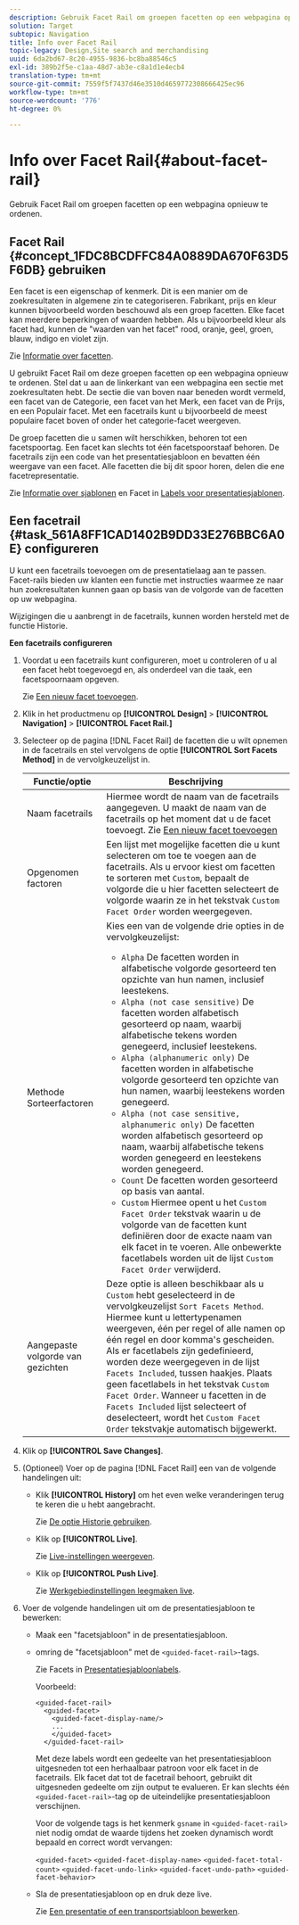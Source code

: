 ```yaml
---
description: Gebruik Facet Rail om groepen facetten op een webpagina opnieuw te ordenen.
solution: Target
subtopic: Navigation
title: Info over Facet Rail
topic-legacy: Design,Site search and merchandising
uuid: 6da2bd67-8c20-4955-9836-bc8ba88546c5
exl-id: 389b2f5e-c1aa-48d7-ab3e-c8a1d1e4ecb4
translation-type: tm+mt
source-git-commit: 7559f5f7437d46e3510d4659772308666425ec96
workflow-type: tm+mt
source-wordcount: '776'
ht-degree: 0%

---
```


# Info over Facet Rail{#about-facet-rail}

Gebruik Facet Rail om groepen facetten op een webpagina opnieuw te ordenen.

## Facet Rail {#concept_1FDC8BCDFFC84A0889DA670F63D5F6DB} gebruiken

Een facet is een eigenschap of kenmerk. Dit is een manier om de zoekresultaten in algemene zin te categoriseren. Fabrikant, prijs en kleur kunnen bijvoorbeeld worden beschouwd als een groep facetten. Elke facet kan meerdere beperkingen of waarden hebben. Als u bijvoorbeeld kleur als facet had, kunnen de &quot;waarden van het facet&quot; rood, oranje, geel, groen, blauw, indigo en violet zijn.

Zie [Informatie over facetten](../c-about-design-menu/c-about-facets.md#concept_FA912B3B41EE493DB2F492D188457FF5).

U gebruikt Facet Rail om deze groepen facetten op een webpagina opnieuw te ordenen. Stel dat u aan de linkerkant van een webpagina een sectie met zoekresultaten hebt. De sectie die van boven naar beneden wordt vermeld, een facet van de Categorie, een facet van het Merk, een facet van de Prijs, en een Populair facet. Met een facetrails kunt u bijvoorbeeld de meest populaire facet boven of onder het categorie-facet weergeven.

De groep facetten die u samen wilt herschikken, behoren tot een facetspoortag. Een facet kan slechts tot één facetspoorstaaf behoren. De facetrails zijn een code van het presentatiesjabloon en bevatten één weergave van een facet. Alle facetten die bij dit spoor horen, delen die ene facetrepresentatie.

Zie [Informatie over sjablonen](../c-about-design-menu/c-about-templates.md#concept_06EB481B14864E18A8AE2BCD1D6EF0B5) en Facet in [Labels voor presentatiesjablonen](../c-appendices/c-templates.md#reference_F1BBF616BCEC4AD7B2548ECD3CA74C64).

## Een facetrail {#task_561A8FF1CAD1402B9DD33E276BBC6A0E} configureren

U kunt een facetrails toevoegen om de presentatielaag aan te passen. Facet-rails bieden uw klanten een functie met instructies waarmee ze naar hun zoekresultaten kunnen gaan op basis van de volgorde van de facetten op uw webpagina.

<!-- 

t_configuring_facet_rail.xml

-->

Wijzigingen die u aanbrengt in de facetrails, kunnen worden hersteld met de functie Historie.

**Een facetrails configureren**

1. Voordat u een facetrails kunt configureren, moet u controleren of u al een facet hebt toegevoegd en, als onderdeel van die taak, een facetspoornaam opgeven.

   Zie [Een nieuw facet toevoegen](../c-about-design-menu/c-about-facets.md#task_FC07BFFA62CA4B718D6CBF4F2855C89B).
1. Klik in het productmenu op **[!UICONTROL Design]** > **[!UICONTROL Navigation]** > **[!UICONTROL Facet Rail.]**
1. Selecteer op de pagina [!DNL Facet Rail] de facetten die u wilt opnemen in de facetrails en stel vervolgens de optie **[!UICONTROL Sort Facets Method]** in de vervolgkeuzelijst in.

   <!-- 
   r_facet_rail_options.xml
   -->

   | Functie/optie | Beschrijving |
   |--- |--- |
   | Naam facetrails | Hiermee wordt de naam van de facetrails aangegeven.  U maakt de naam van de facetrails op het moment dat u de facet toevoegt.  Zie [Een nieuw facet toevoegen](../c-about-design-menu/c-about-facets.md#task_FC07BFFA62CA4B718D6CBF4F2855C89B) |
   | Opgenomen factoren | Een lijst met mogelijke facetten die u kunt selecteren om toe te voegen aan de facetrails.  Als u ervoor kiest om facetten te sorteren met `Custom`, bepaalt de volgorde die u hier facetten selecteert de volgorde waarin ze in het tekstvak `Custom Facet Order` worden weergegeven. |
   | Methode Sorteerfactoren | Kies een van de volgende drie opties in de vervolgkeuzelijst:<ul><li>`Alpha` De facetten worden in alfabetische volgorde gesorteerd ten opzichte van hun namen, inclusief leestekens.</li><li>`Alpha (not case sensitive)` De facetten worden alfabetisch gesorteerd op naam, waarbij alfabetische tekens worden genegeerd, inclusief leestekens. </li><li>`Alpha (alphanumeric only)` De facetten worden in alfabetische volgorde gesorteerd ten opzichte van hun namen, waarbij leestekens worden genegeerd. </li><li>`Alpha (not case sensitive, alphanumeric only)` De facetten worden alfabetisch gesorteerd op naam, waarbij alfabetische tekens worden genegeerd en leestekens worden genegeerd. </li><li>`Count` De facetten worden gesorteerd op basis van aantal. </li><li>`Custom` Hiermee opent u het  `Custom Facet Order` tekstvak waarin u de volgorde van de facetten kunt definiëren door de exacte naam van elk facet in te voeren. Alle onbewerkte facetlabels worden uit de lijst `Custom Facet Order` verwijderd.</li></ul> |
   | Aangepaste volgorde van gezichten | Deze optie is alleen beschikbaar als u `Custom` hebt geselecteerd in de vervolgkeuzelijst `Sort Facets Method`.  Hiermee kunt u lettertypenamen weergeven, één per regel of alle namen op één regel en door komma&#39;s gescheiden. Als er facetlabels zijn gedefinieerd, worden deze weergegeven in de lijst `Facets Included`, tussen haakjes.  Plaats geen facetlabels in het tekstvak `Custom Facet Order`.  Wanneer u facetten in de `Facets Included` lijst selecteert of deselecteert, wordt het `Custom Facet Order` tekstvakje automatisch bijgewerkt. |

1. Klik op **[!UICONTROL Save Changes]**.
1. (Optioneel) Voer op de pagina [!DNL Facet Rail] een van de volgende handelingen uit:

   * Klik **[!UICONTROL History]** om het even welke veranderingen terug te keren die u hebt aangebracht.

      Zie [De optie Historie gebruiken](../t-using-the-history-option.md#task_70DD3F87A67242BBBD2CB27156F43002).

   * Klik op **[!UICONTROL Live]**.

      Zie [Live-instellingen weergeven](../c-about-staging.md#task_401A0EBDB5DB4D4CA933CBA7BECDC10F).

   * Klik op **[!UICONTROL Push Live]**.

      Zie [Werkgebiedinstellingen leegmaken live](../c-about-staging.md#task_44306783B4C0408AAA58B471DAF2D9A4).

1. Voer de volgende handelingen uit om de presentatiesjabloon te bewerken:

   * Maak een &quot;facetsjabloon&quot; in de presentatiesjabloon.
   * omring de &quot;facetsjabloon&quot; met de `<guided-facet-rail>`-tags.

      Zie Facets in [Presentatiesjabloonlabels](../c-appendices/c-templates.md#reference_F1BBF616BCEC4AD7B2548ECD3CA74C64).

      Voorbeeld:

      ```
      <guided-facet-rail>
        <guided-facet>
          <guided-facet-display-name/>
          ...
          </guided-facet>
        </guided-facet-rail>
      ```

      Met deze labels wordt een gedeelte van het presentatiesjabloon uitgesneden tot een herhaalbaar patroon voor elk facet in de facetrails. Elk facet dat tot de facetrail behoort, gebruikt dit uitgesneden gedeelte om zijn output te evalueren. Er kan slechts één `<guided-facet-rail>`-tag op de uiteindelijke presentatiesjabloon verschijnen.

      Voor de volgende tags is het kenmerk `gsname` in `<guided-facet-rail>` niet nodig omdat de waarde tijdens het zoeken dynamisch wordt bepaald en correct wordt vervangen:

      `<guided-facet>`
      `<guided-facet-display-name>`
      `<guided-facet-total-count>`
      `<guided-facet-undo-link>`
      `<guided-facet-undo-path>`
      `<guided-facet-behavior>`

   * Sla de presentatiesjabloon op en druk deze live.

      Zie [Een presentatie of een transportsjabloon bewerken](../c-about-design-menu/c-about-templates.md#task_800E0E2265C34C028C92FEB5A1243EC3).
